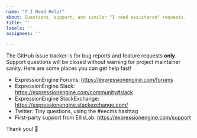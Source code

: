 ```yaml
---
name: "⁉️ I Need Help!"
about: Questions, support, and similar "I need assistance" requests.
title: ''
labels: ''
assignees: ''

---
```


The GitHub issue tracker is for bug reports and feature requests **only**. Support questions will be closed without warning for project maintainer sanity. Here are some places you can get help fast!

- ExpressionEngine Forums: https://expressionengine.com/forums
- ExpressionEngine Slack: https://expressionengine.com/community#slack
- ExpressionEngine StackExchange: https://expressionengine.stackexchange.com/
- Twitter: Tiny questions, using the #eecms hashtag
- First-party support from EllisLab: https://expressionengine.com/support

Thank you! 🙏
